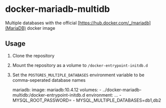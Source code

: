 # docker-mariadb-multidb
Multiple databases with the official [https://hub.docker.com/_/mariadb](MariaDB) docker image

## Usage
1. Clone the repository
2. Mount the repository as a volume to `/docker-entrypoint-initdb.d`
3. Set the `POSTGRES_MULTIPLE_DATABASES` environment variable to be comma-seperated database names

    mariadb:
        image: mariadb:10.4.12
        volumes:
            - ../docker-mariadb-multidb:/docker-entrypoint-initdb.d
        environment:
            ...
            - MYSQL_ROOT_PASSWORD=
            - MYSQL_MULTIPLE_DATABASES=db1,db2

